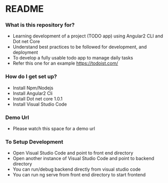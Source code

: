 # README #


### What is this repository for? ###

* Learning development of a project (TODO app) using Angular2 CLI and Dot net Core
* Understand best practices to be followed for development, and deployment
* To develop a fully usable todo app to manage daily tasks 
* Refer this one for an example  https://todoist.com/ 


### How do I get set up? ###

* Install Npm/Nodejs
* Install Angular2 Cli
* Install Dot net core 1.0.1
* Install Visual Studio Code

### Demo Url ###
* Please watch this space for a demo url

### To Setup Development ###
* Open Visual Studio Code and point to front end directory
* Open another instance of Visual Studio Code and point to backend directory
* You can run/debug backend directly from visual studio code
* You can run ng serve from front end directory to start frontend
